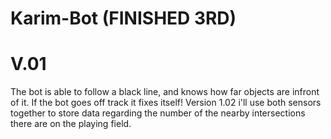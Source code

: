 # Karim-Bot (FINISHED 3RD)

# V.01 
The bot is able to follow a black line, and knows how far objects are infront of it. If the bot goes off track it fixes itself! Version 1.02 i'll use both sensors together to store data regarding the number of the nearby intersections there are on the playing field. 


